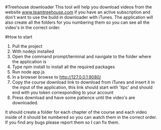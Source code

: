 #Treehouse downloader
This tool will help you download videos from the website www.teamtreehouse.com if you have an active subscription and don't want to use the build in downloader with iTunes.
The application will also create all the folders for you numbering them so you can see all the video's in the correct order.

#How to start
1. Pull the project
2. With nodejs installed
3. Open the command prompt/terminal and navigate to the folder where the application is
4. Type npm install to install all the required packages
5. Run node app.js
6. In a browser browse to http://127.0.0.1:8080/
7. Copy the course download link to download from iTunes and insert it in the input of the application, this link should start with 'itpc' and should end with you token corresponding to your account
8. Press download and have some patience until the video's are downloaded. 

It should create a folder for each chapter of the course and each video inside of it should be numbered so you can watch them in the correct order.
If you find any bugs please report them so I can fix them.
